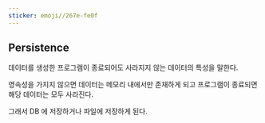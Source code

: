 ```yaml
---
sticker: emoji//267e-fe0f
---
```

## Persistence
데이터를 생성한 프로그램이 종료되어도 사라지지 않는 데이터의 특성을 말한다.

영속성을 가지지 않으면 데이터는 메모리 내에서만 존재하게 되고 프로그램이 종료되면 해당 데이터는 모두 사라진다.

그래서 DB 에 저장하거나 파일에 저장하게 된다.
